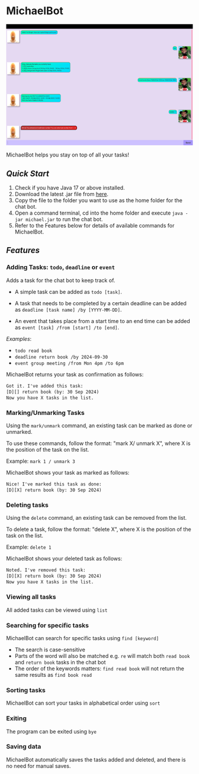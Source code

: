 # MichaelBot

![Ui.png](Ui.png)

MichaelBot helps you stay on top of all your tasks! 

##  *Quick Start*

1. Check if you have Java 17 or above installed.
2. Download the latest .jar file from [here](https://github.com/arjun2598/ip/releases/tag/v0.2).
3. Copy the file to the folder you want to use as the home folder for the chat bot.
4. Open a command terminal, cd into the home folder and execute `java -jar michael.jar` to run the chat bot.
5. Refer to the Features below for details of available commands for MichaelBot.

## *Features*

### Adding Tasks: `todo`, `deadline` or `event`

Adds a task for the chat bot to keep track of.

- A simple task can be added as `todo [task]`.

- A task that needs to be completed by a certain deadline can be added as `deadline [task name] /by [YYYY-MM-DD]`.
- An event that takes place from a start time to an end time can be added as `event [task] /from [start] /to [end]`.

*Examples*:
- `todo read book`
- `deadline return book /by 2024-09-30`
- `event group meeting /from Mon 4pm /to 6pm`


MichaelBot returns your task as confirmation as follows:

```
Got it. I've added this task: 
[D][] return book (by: 30 Sep 2024)
Now you have X tasks in the list.
```

### Marking/Unmarking Tasks

Using the `mark/unmark` command, an existing task can be marked as done or unmarked.

To use these commands, follow the format: "mark X/ unmark X", where X is the position of the task on the list.

Example: `mark 1 / unmark 3`

MichaelBot shows your task as marked as follows:

```
Nice! I've marked this task as done: 
[D][X] return book (by: 30 Sep 2024) 
```

### Deleting tasks

Using the `delete` command, an existing task can be removed from the list.

To delete a task, follow the format: "delete X", where X is the position of the task on the list.

Example: `delete 1`

MichaelBot shows your deleted task as follows:

```
Noted. I've removed this task: 
[D][X] return book (by: 30 Sep 2024)
Now you have X tasks in the list.
```

### Viewing all tasks

All added tasks can be viewed using `list`

### Searching for specific tasks

MichaelBot can search for specific tasks using `find [keyword]`

- The search is case-sensitive
- Parts of the word will also be matched e.g. `re` will match both `read book` and `return book` tasks in the chat bot
- The order of the keywords matters: `find read book` will not return the same results as `find book read`

### Sorting tasks

MichaelBot can sort your tasks in alphabetical order using `sort`

### Exiting 

The program can be exited using `bye`

### Saving data

MichaelBot automatically saves the tasks added and deleted, and there is no need for manual saves.